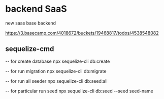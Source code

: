 # backend SaaS

new saas base backend

https://3.basecamp.com/4018672/buckets/19468817/todos/4538548082

## sequelize-cmd

-- for create database
npx sequelize-cli db:create

-- for run migration
npx sequelize-cli db:migrate

-- for run all seeder
npx sequelize-cli db:seed:all

-- for particular run seed
npx sequelize-cli db:seed --seed seed-name




